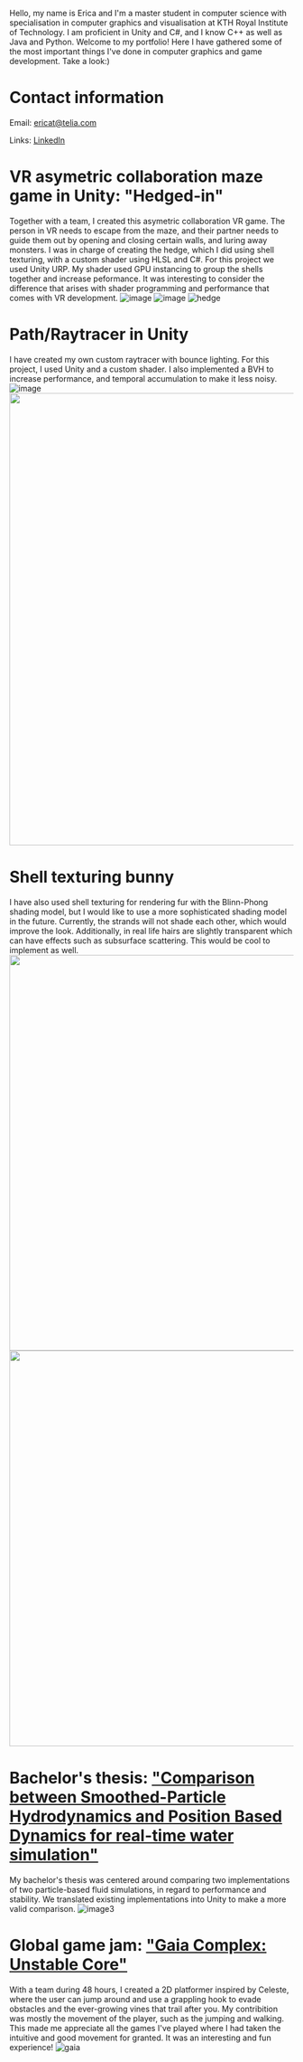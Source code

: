 Hello, my name is Erica and I'm a master student in computer science with specialisation in computer graphics and visualisation at KTH Royal Institute of Technology. I am proficient in Unity and C#, and I know C++ as well as Java and Python. Welcome to my portfolio! Here I have gathered some of the most important things I've done in computer graphics and game development. Take a look:)

# Contact information
Email: ericat@telia.com

Links: [LinkedIn](https://www.linkedin.com/in/erica-tjernell-566669140/)

# VR asymetric collaboration maze game in Unity: "Hedged-in"
Together with a team, I created this asymetric collaboration VR game. The person in VR needs to escape from the maze, and their partner needs to guide them out by opening and closing certain walls, and luring away monsters. I was in charge of creating the hedge, which I did using shell texturing, with a custom shader using HLSL and C#. For this project we used Unity URP. My shader used GPU instancing to group the shells together and increase peformance. It was interesting to consider the difference that arises with shader programming and performance that comes with VR development.
![image](https://github.com/user-attachments/assets/1e5d1228-fbe2-4cae-94b9-55cf45613baa)
![image](https://github.com/user-attachments/assets/e746166c-9854-4e04-89b5-c20e9a1aeedd)
![hedge](https://github.com/user-attachments/assets/fd9e75f7-2d38-411d-a4b9-3386dfe8a379)

# Path/Raytracer in Unity
I have created my own custom raytracer with bounce lighting. For this project, I used Unity and a custom shader. I also implemented a BVH to increase performance, and temporal accumulation to make it less noisy.
![image](https://github.com/user-attachments/assets/39170875-df9f-41e6-83ee-001a97c0cf93)
<img width="800px" src="https://github.com/user-attachments/assets/8c05efb1-ee02-4f91-bbda-47a7807b0840">

# Shell texturing bunny
I have also used shell texturing for rendering fur with the Blinn-Phong shading model, but I would like to use a more sophisticated shading model in the future. Currently, the strands will not shade each other, which would improve the look. Additionally, in real life hairs are slightly transparent which can have effects such as subsurface scattering. This would be cool to implement as well.
<img width="700px" src="https://github.com/user-attachments/assets/f6228368-8caa-4f7b-9759-22f59c56419f">
<img width="700px" src="https://github.com/user-attachments/assets/7f006e3a-7460-49d5-944c-dfd906205ac0">

# Bachelor's thesis: ["Comparison between Smoothed-Particle Hydrodynamics and Position Based Dynamics for real-time water simulation"](https://urn.kb.se/resolve?urn=urn:nbn:se:kth:diva-335984)
My bachelor's thesis was centered around comparing two implementations of two particle-based fluid simulations, in regard to performance and stability. We translated existing implementations into Unity to make a more valid comparison.
![image3](https://github.com/user-attachments/assets/388f33b4-fe1b-4415-a4a9-2237eb813a0c)

# Global game jam: ["Gaia Complex: Unstable Core"](https://v3.globalgamejam.org/2023/games/untitled-0)
With a team during 48 hours, I created a 2D platformer inspired by Celeste, where the user can jump around and use a grappling hook to evade obstacles and the ever-growing vines that trail after you. My contribition was mostly the movement of the player, such as the jumping and walking. This made me appreciate all the games I've played where I had taken the intuitive and good movement for granted. It was an interesting and fun experience! 
![gaia](https://github.com/user-attachments/assets/441f2ad9-bd75-4417-a48c-2869565931db)








